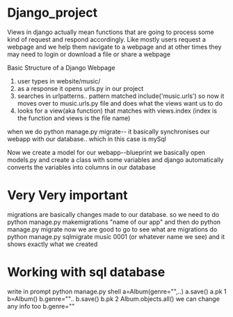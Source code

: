 # Django_project
Views in django actually mean functions that are going to process some kind of request and respond accordingly. Like mostly users request a webpage and we help them navigate to a webpage and at other times they may need to login or download a file or share a webpage 

Basic Structure of a Django Webpage
1. user types in website/music/
2. as a response it opens urls.py in our project
3. searches in urlpatterns.. pattern matched include('music.urls') so now it moves over to music.urls.py file and does what the views want us to do
4. looks for a view(aka function) that matches with views.index (index is the function and views is the file name)

when we do python manage.py migrate-- it basically synchronises our webapp with our database.. which in this case is mySql

Now we create a model for our webapp--blueprint
we basically open models.py and create a class with some variables and django automatically converts the variables into columns in our database
# Very Very important
migrations are basically changes made to our database. so we need to do python manage.py makemigrations "name of our app"
and then do python manage.py migrate
now we are good to go
to see what are migrations do python manage.py sqlmigrate music 0001 (or whatever name we see)
and it shows exactly what we created

# Working with sql database
write in prompt python manage.py shell
a=Album(genre="",..)
a.save()
a.pk
1
b=Album()
b.genre=""..
b.save()
b.pk
2
Album.objects.all()
we can change any info too
b.genre=""
